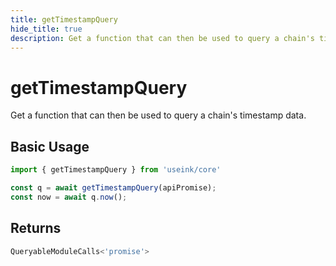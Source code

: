 ```yaml
---
title: getTimestampQuery
hide_title: true
description: Get a function that can then be used to query a chain's timestamp data.
---
```


# getTimestampQuery

Get a function that can then be used to query a chain's timestamp data. 

## Basic Usage

```ts
import { getTimestampQuery } from 'useink/core'

const q = await getTimestampQuery(apiPromise);
const now = await q.now();
```

## Returns

```ts
QueryableModuleCalls<'promise'>
```
